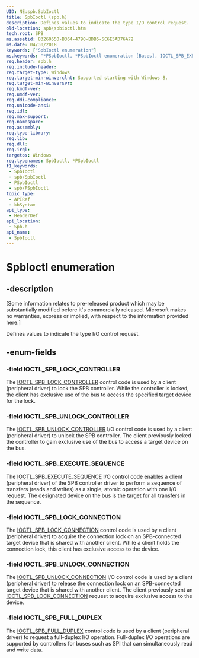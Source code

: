 ```yaml
---
UID: NE:spb.SpbIoctl
title: SpbIoctl (spb.h)
description: Defines values to indicate the type I/O control request.
old-location: spb\spbioctl.htm
tech.root: SPB
ms.assetid: 83260550-B364-4790-BDB5-5C6E5AD76A72
ms.date: 04/30/2018
keywords: ["SpbIoctl enumeration"]
ms.keywords: "*PSpbIoctl, *PSpbIoctl enumeration [Buses], IOCTL_SPB_EXECUTE_SEQUENCE, IOCTL_SPB_FULL_DUPLEX, IOCTL_SPB_LOCK_CONNECTION, IOCTL_SPB_LOCK_CONTROLLER, IOCTL_SPB_UNLOCK_CONNECTION, IOCTL_SPB_UNLOCK_CONTROLLER, SPB.spbioctl, SpbIoctl, SpbIoctl enumeration [Buses], spb/*PSpbIoctl, spb/IOCTL_SPB_EXECUTE_SEQUENCE, spb/IOCTL_SPB_FULL_DUPLEX, spb/IOCTL_SPB_LOCK_CONNECTION, spb/IOCTL_SPB_LOCK_CONTROLLER, spb/IOCTL_SPB_UNLOCK_CONNECTION, spb/IOCTL_SPB_UNLOCK_CONTROLLER, spb/SpbIoctl"
req.header: spb.h
req.include-header: 
req.target-type: Windows
req.target-min-winverclnt: Supported starting with Windows 8.
req.target-min-winversvr: 
req.kmdf-ver: 
req.umdf-ver: 
req.ddi-compliance: 
req.unicode-ansi: 
req.idl: 
req.max-support: 
req.namespace: 
req.assembly: 
req.type-library: 
req.lib: 
req.dll: 
req.irql: 
targetos: Windows
req.typenames: SpbIoctl, *PSpbIoctl
f1_keywords:
 - SpbIoctl
 - spb/SpbIoctl
 - PSpbIoctl
 - spb/PSpbIoctl
topic_type:
 - APIRef
 - kbSyntax
api_type:
 - HeaderDef
api_location:
 - Spb.h
api_name:
 - SpbIoctl
---
```


# SpbIoctl enumeration


## -description

<p class="CCE_Message">[Some information relates to pre-released product which may be substantially modified before it's commercially released. Microsoft makes no warranties, express or implied, with respect to the information provided here.]

Defines values to indicate the type I/O control request.

## -enum-fields

### -field IOCTL_SPB_LOCK_CONTROLLER

The <a href="/windows-hardware/drivers/spb/spb-ioctls">IOCTL_SPB_LOCK_CONTROLLER</a> control code is used by a client (peripheral driver) to lock the SPB controller. While the controller is locked, the client has exclusive use of the bus to access the specified target device for the lock.

### -field IOCTL_SPB_UNLOCK_CONTROLLER

The <a href="/windows-hardware/drivers/spb/spb-ioctls">IOCTL_SPB_UNLOCK_CONTROLLER</a> I/O control code is used by a client (peripheral driver) to unlock the SPB controller. The client previously locked the controller to gain exclusive use of the bus to access a target device on the bus.

### -field IOCTL_SPB_EXECUTE_SEQUENCE

The <a href="/windows-hardware/drivers/spb/spb-ioctls">IOCTL_SPB_EXECUTE_SEQUENCE</a> I/O control code enables a client (peripheral driver) of the SPB controller driver to perform a sequence of transfers (reads and writes) as a single, atomic operation with one I/O request. The designated device on the bus is the target for all transfers in the sequence.

### -field IOCTL_SPB_LOCK_CONNECTION

The <a href="/windows-hardware/drivers/spb/spb-ioctls">IOCTL_SPB_LOCK_CONNECTION</a> control code is used by a client (peripheral driver) to acquire the connection lock on an SPB-connected target device that is shared with another client. While a client holds the connection lock,  this client has exclusive access to the device.

### -field IOCTL_SPB_UNLOCK_CONNECTION

The <a href="/windows-hardware/drivers/spb/spb-ioctls">IOCTL_SPB_UNLOCK_CONNECTION</a> I/O control code is used by a client (peripheral driver) to release the connection lock on an SPB-connected target device that is shared with another client. The client previously sent an <a href="https://msdn.microsoft.com/library/windows/hardware/jj819324">IOCTL_SPB_LOCK_CONNECTION</a> request to acquire exclusive access to the device.

### -field IOCTL_SPB_FULL_DUPLEX

The <a href="/windows-hardware/drivers/spb/spb-ioctls">IOCTL_SPB_FULL_DUPLEX</a> control code is used by a client (peripheral driver) to request a full-duplex I/O operation. Full-duplex I/O operations are supported by controllers for buses such as SPI that can simultaneously read and write data.